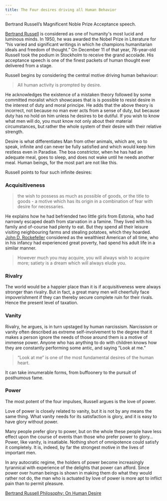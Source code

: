 ```yaml
---
title: The Four desires driving all Human Behavior
---
```


Bertrand Russell’s Magnificent Noble Prize Acceptance speech.

[Bertrand Russell](https://en.wikipedia.org/wiki/Bertrand_Russell) is considered as one of humanity's most lucid and luminous minds. In 1950, he was awarded the Nobel Prize in Literature for “his varied and significant writings in which he champions humanitarian ideals and freedom of thought.” On December 11 of that year, 78-year-old Russell took the podium in Stockholm to receive the grand accolade. His acceptance speech is one of the finest packets of human thought ever delivered from a stage.

Russell begins by considering the central motive driving human behaviour:


> All human activity is prompted by desire.

He acknowledges the existence of a mistaken theory followed by some committed moralist which showcases that is is possible to resist desire in the interest of duty and moral principe. He adds that the above theory is incorrect, not because no man ever acts from a sense of duty, but because duty has no hold on him unless he desires to be dutiful. If you wish to know what men will do, you must know not only about their material circumstances, but rather the whole system of their desire with their relative strength.

Desire is what differentiates Man from other animals, which are, so to speak, infinite and can never be fully satisfied and which would keep him restless even in Paradise. The boa constrictor, when he has had an adequate meal, goes to sleep, and does not wake until he needs another meal. Human beings, for the most part are not like this.


Russell points to four such infinite desires:

### Acquisitiveness

> the wish to possess as much as possible of goods, or the title to goods -  a motive which has its origin in a combination of fear with desire for necessaries.

He explains how he had befriended two little girls from Estonia, who had narrowly escaped death from starvation in a famine. They lived with his family and of-course had plenty to eat. But they spend all their leisure visiting neighbouring farms and stealing potatoes, which they hoarded. [John D. Rockefeller](https://en.wikipedia.org/wiki/John_D._Rockefeller)  considered as the wealthiest American of all time, who in his infancy had experienced great poverty, had spend his adult life in a similar manner.

> However much you may acquire, you will always wish to acquire more; satiety is a dream which will always elude you.



### Rivalry

The world would be a happier place than it is if acquisitiveness were always stronger than rivalry. But in fact, a great many men will cheerfully face impoverishment if they can thereby secure complete ruin for their rivals. Hence the present level of taxation.



### Vanity

Rivalry, he argues, is in turn upstaged by human narcissism. Narcissism or vanity often described as extreme self-involvement to the degree that it makes a person ignore the needs of those around them is a motive of immense power. Anyone who has anything to do with children knows how they are constantly performing some antic, and saying “Look at me.”

> “Look at me” is one of the most fundamental desires of the human heart.

It can take innumerable forms, from buffoonery to the pursuit of posthumous fame.



### Power

The most potent of the four impulses, Russell argues is the love of power.

Love of power is closely related to vanity, but it is not by any means the same thing. What vanity needs for its satisfaction is glory, and it is easy to have glory without power.

Many people prefer glory to power, but on the whole these people have less effect upon the course of events than those who prefer power to glory… Power, like vanity, is insatiable. Nothing short of omnipotence could satisfy it completely. It is, indeed, by far the strongest motive in the lives of important men.

In any autocratic regime, the holders of power become increasingly tyrannical with experience of the delights that power can afford. Since power over human beings is shown in making them do what they would rather not do, the man who is actuated by love of power is more apt to inflict pain than to permit pleasure.

[Bertrand Russell Philosophy: On Human Desire](https://www.youtube.com/watch?v=7Ahgm7DvFc4)


